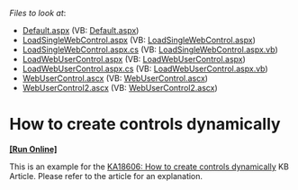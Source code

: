 <!-- default file list -->
*Files to look at*:

* [Default.aspx](./CS/WebSite/Default.aspx) (VB: [Default.aspx](./VB/WebSite/Default.aspx))
* [LoadSingleWebControl.aspx](./CS/WebSite/LoadSingleWebControl.aspx) (VB: [LoadSingleWebControl.aspx](./VB/WebSite/LoadSingleWebControl.aspx))
* [LoadSingleWebControl.aspx.cs](./CS/WebSite/LoadSingleWebControl.aspx.cs) (VB: [LoadSingleWebControl.aspx.vb](./VB/WebSite/LoadSingleWebControl.aspx.vb))
* [LoadWebUserControl.aspx](./CS/WebSite/LoadWebUserControl.aspx) (VB: [LoadWebUserControl.aspx](./VB/WebSite/LoadWebUserControl.aspx))
* [LoadWebUserControl.aspx.cs](./CS/WebSite/LoadWebUserControl.aspx.cs) (VB: [LoadWebUserControl.aspx.vb](./VB/WebSite/LoadWebUserControl.aspx.vb))
* [WebUserControl.ascx](./CS/WebSite/WebUserControl.ascx) (VB: [WebUserControl.ascx](./VB/WebSite/WebUserControl.ascx))
* [WebUserControl2.ascx](./CS/WebSite/WebUserControl2.ascx) (VB: [WebUserControl2.ascx](./VB/WebSite/WebUserControl2.ascx))
<!-- default file list end -->
# How to create controls dynamically
<!-- run online -->
**[[Run Online]](https://codecentral.devexpress.com/e1238/)**
<!-- run online end -->


<p>This is an example for the <a href="https://www.devexpress.com/Support/Center/p/KA18606">KA18606: How to create controls dynamically</a> KB Article. Please refer to the article for an explanation.</p>

<br/>


